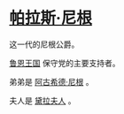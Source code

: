 # [帕拉斯·尼根](../人物/帕拉斯·尼根.md)

这一代的尼根公爵。

[鲁恩王国](../国家/鲁恩王国.md) 保守党的主要支持者。

弟弟是 [阿古希德·尼根](../人物/阿古希德·尼根.md) 。

夫人是 [黛拉夫人](../龙套/黛拉夫人.md) 。
